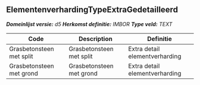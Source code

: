 ﻿## ElementenverhardingTypeExtraGedetailleerd

*__Domeinlijst versie:__ d5*
*__Herkomst definitie:__ IMBOR*
*__Type veld:__ TEXT*

|__Code__ |__Description__ |__Definitie__	|
|	---	|	---	|   ---	| 
| Grasbetonsteen met split | Grasbetonsteen met split | Extra detail elementverharding |
| Grasbetonsteen met grond | Grasbetonsteen met grond | Extra detail elementverharding |
